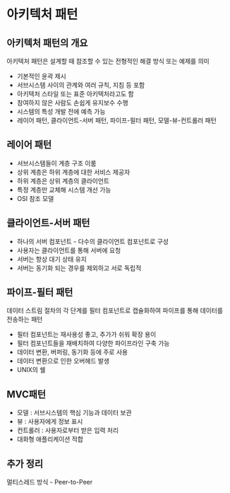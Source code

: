 # 아키텍처 패턴

## 아키텍처 패턴의 개요
아키텍처 패턴은 설계할 때 참조할 수 있는 전형적인 해결 방식 또는 예제를 의미
- 기본적인 윤곽 제시
- 서브시스템 사이의 관계와 여러 규칙, 지침 등 포함
- 아키텍처 스타일 또는 표준 아키텍처라고도 함
- 참여하지 않은 사람도 손쉽게 유지보수 수행
- 시스템의 특성 개발 전에 예측 가능
- 레이어 패턴, 클라이언트-서버 패턴, 파이프-필터 패턴, 모델-뷰-컨트롤러 패턴

## 레이어 패턴
- 서브시스템들이 계층 구조 이룸
- 상위 계층은 하위 계층에 대한 서비스 제공자
- 하위 계층은 상위 계층의 클라이언트
- 특정 계층만 교체해 시스템 개선 가능
- OSI 참조 모델

## 클라이언트-서버 패턴
- 하나의 서버 컴포넌트 - 다수의 클라이언트 컴포넌트로 구성
- 사용자는 클라이언트를 통해 서버에 요청
- 서버는 항상 대기 상태 유지
- 서버는 동기화 되는 경우를 제외하고 서로 독립적

## 파이프-필터 패턴
데이터 스트림 절차의 각 단계를 필터 컴포넌트로 캡슐화하여 파이프를 통해 데이터를 전송하는 패턴
- 필터 컴포넌트는 재사용성 좋고, 추가가 쉬워 확장 용이
- 필터 컴포넌트들을 재배치하여 다양한 파이프라인 구축 가능
- 데이터 변환, 버퍼링, 동기화 등에 주로 사용
- 데이터 변환으로 인한 오버헤드 발생
- UNIX의 쉘

## MVC패턴
- 모델 : 서브시스템의 핵심 기능과 데이터 보관
- 뷰 : 사용자에게 정보 표시
- 컨트롤러 : 사용자로부터 받은 입력 처리
- 대화형 애플리케이션 적합

## 추가 정리
멀티스레드 방식 - Peer-to-Peer
